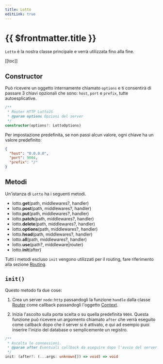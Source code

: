 ```yaml
---
title: Lotto
editLink: true
---
```


# {{ $frontmatter.title }}

`Lotto` è la nostra classe principale e verrà utilizzata fino alla fine.

[[toc]]

## Constructor

Può ricevere un oggetto internamente chiamato `options` e ti consentirà di passare 3 chiavi opzionali che sono: `host`, `port` e `prefix`, tutte autoesplicative.

```typescript
/**
 * Router HTTP LottoJS
 * @param options Opzioni del server
 */
constructor(options?: LottoOptions)
```

Per impostazione predefinita, se non passi alcun valore, ogni chiave ha un valore predefinito:

```json
{
  "host": "0.0.0.0",
  "port": 9004,
  "prefix": "/"
}
```
## Metodi

Un'istanza di `Lotto` ha i seguenti metodi.

- lotto.**get**(path, middlewares?, handler)
- lotto.**post**(path, middlewares?, handler)
- lotto.**put**(path, middlewares?, handler)
- lotto.**patch**(path, middlewares?, handler)
- lotto.**delete**(path, middlewares?, handler)
- lotto.**options**(path, middlewares?, handler)
- lotto.**head**(path, middlewares?, handler)
- lotto.**all**(path, middlewares?, handler)
- lotto.**use**(path?, middleware|router)
- lotto.**init**(after)


Tutti i metodi escluso `init` vengono utilizzati per il routing, fare riferimento alla sezione [Routing](./routing).

## `init()`

Questo metodo fa due cose:

1. Crea un server `node:http` passandogli la funzione `handle` dalla classe [Router](./routing) come callback passandogli l'oggetto [Context](./context).

2. Inizia l'ascolto sulla porta scelta o su quella predefinita `9004`. Questa funzione può ricevere un argomento chiamato `after` che verrà eseguito come callback dopo che il server si è attivato, e qui ad esempio puoi inserire l'inizio del database o semplicemente un registro.

```typescript
/**
 * Ascolta le connessioni.
 * @param after Eventuali callback da eseguire dopo l'avvio del server.
 */
init: (after?: (...args: unknown[]) => void) => void
```
